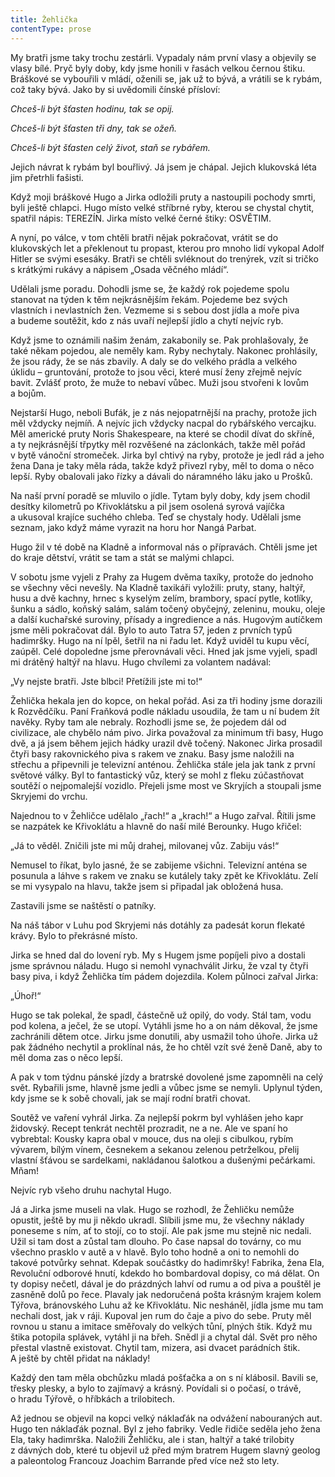 ```yaml
---
title: Žehlička
contentType: prose
---
```


  

My bratři jsme taky trochu zestárli. Vypadaly nám první vlasy a objevily se vlasy bílé. Pryč byly doby, kdy jsme honili v řasách velkou černou štiku. Bráškové se vybouřili v mládí, oženili se, jak už to bývá, a vrátili se k rybám, což taky bývá. Jako by si uvědomili čínské přísloví:

_Chceš-li být šťasten hodinu, tak se opij._

_Chceš-li být šťasten tři dny, tak se ožeň._

_Chceš-li být šťasten celý život, staň se rybářem._

Jejich návrat k rybám byl bouřlivý. Já jsem je chápal. Jejich klukovská léta jim přetrhli fašisti.

Když moji bráškové Hugo a Jirka odložili pruty a nastoupili pochody smrti, byli ještě chlapci. Hugo místo velké stříbrné ryby, kterou se chystal chytit, spatřil nápis: TEREZÍN. Jirka místo velké černé štiky: OSVĚTIM.

A nyní, po válce, v tom chtěli bratři nějak pokračovat, vrátit se do klukovských let a překlenout tu propast, kterou pro mnoho lidí vykopal Adolf Hitler se svými esesáky. Bratři se chtěli svléknout do trenýrek, vzít si tričko s krátkými rukávy a nápisem „Osada věčného mládí“.

Udělali jsme poradu. Dohodli jsme se, že každý rok pojedeme spolu stanovat na týden k těm nejkrásnějším řekám. Pojedeme bez svých vlastních i nevlastních žen. Vezmeme si s sebou dost jídla a moře piva a budeme soutěžit, kdo z nás uvaří nejlepší jídlo a chytí nejvíc ryb.

Když jsme to oznámili našim ženám, zakabonily se. Pak prohlašovaly, že také někam pojedou, ale neměly kam. Ryby nechytaly. Nakonec prohlásily, že jsou rády, že se nás zbavily. A daly se do velkého prádla a velkého úklidu – gruntování, protože to jsou věci, které musí ženy zřejmě nejvíc bavit. Zvlášť proto, že muže to nebaví vůbec. Muži jsou stvořeni k lovům a bojům.

Nejstarší Hugo, neboli Bufák, je z nás nejopatrnější na prachy, protože jich měl vždycky nejmíň. A nejvíc jich vždycky nacpal do rybářského vercajku. Měl americké pruty Noris Shakespeare, na které se chodil dívat do skříně, a ty nejkrásnější třpytky měl rozvěšené na záclonkách, takže měl pořád v bytě vánoční stromeček. Jirka byl chtivý na ryby, protože je jedl rád a jeho žena Dana je taky měla ráda, takže když přivezl ryby, měl to doma o něco lepší. Ryby obalovali jako řízky a dávali do náramného láku jako u Prošků.

Na naší první poradě se mluvilo o jídle. Tytam byly doby, kdy jsem chodil desítky kilometrů po Křivoklátsku a pil jsem osolená syrová vajíčka a ukusoval krajíce suchého chleba. Teď se chystaly hody. Udělali jsme seznam, jako když máme vyrazit na horu hor Nangá Parbat.

Hugo žil v té době na Kladně a informoval nás o přípravách. Chtěli jsme jet do kraje dětství, vrátit se tam a stát se malými chlapci.

V sobotu jsme vyjeli z Prahy za Hugem dvěma taxíky, protože do jednoho se všechny věci nevešly. Na Kladně taxikáři vyložili: pruty, stany, haltýř, husu a dvě kachny, hrnec s kyselým zelím, brambory, spací pytle, kotlíky, šunku a sádlo, koňský salám, salám točený obyčejný, zeleninu, mouku, oleje a další kuchařské suroviny, přísady a ingredience a nás. Hugovým autíčkem jsme měli pokračovat dál. Bylo to auto Tatra 57, jeden z prvních typů hadimršky. Hugo na ní lpěl, šetřil na ni řadu let. Když uviděl tu kupu věcí, zaúpěl. Celé dopoledne jsme přerovnávali věci. Hned jak jsme vyjeli, spadl mi drátěný haltýř na hlavu. Hugo chvílemi za volantem nadával:

„Vy nejste bratři. Jste blbci! Přetížili jste mi to!“

Žehlička hekala jen do kopce, on hekal pořád. Asi za tři hodiny jsme dorazili k Rozvědčíku. Paní Fraňková podle nákladu usoudila, že tam u ní budem žít navěky. Ryby tam ale nebraly. Rozhodli jsme se, že pojedem dál od civilizace, ale chybělo nám pivo. Jirka považoval za minimum tři basy, Hugo dvě, a já jsem během jejich hádky urazil dvě točený. Nakonec Jirka prosadil čtyři basy rakovnického piva s rakem ve znaku. Basy jsme naložili na střechu a připevnili je televizní anténou. Žehlička stále jela jak tank z první světové války. Byl to fantastický vůz, který se mohl z fleku zúčastňovat soutěží o nejpomalejší vozidlo. Přejeli jsme most ve Skryjích a stoupali jsme Skryjemi do vrchu.

Najednou to v Žehličce udělalo „řach!“ a „krach!“ a Hugo zařval. Řítili jsme se nazpátek ke Křivoklátu a hlavně do naší milé Berounky. Hugo křičel:

„Já to věděl. Zničili jste mi můj drahej, milovanej vůz. Zabiju vás!“

Nemusel to říkat, bylo jasné, že se zabijeme všichni. Televizní anténa se posunula a láhve s rakem ve znaku se kutálely taky zpět ke Křivoklátu. Zelí se mi vysypalo na hlavu, takže jsem si připadal jak obložená husa.

Zastavili jsme se naštěstí o patníky.

Na náš tábor v Luhu pod Skryjemi nás dotáhly za padesát korun flekaté krávy. Bylo to překrásné místo.

Jirka se hned dal do lovení ryb. My s Hugem jsme popíjeli pivo a dostali jsme správnou náladu. Hugo si nemohl vynachválit Jirku, že vzal ty čtyři basy piva, i když Žehlička tím pádem dojezdila. Kolem půlnoci zařval Jirka:

„Úhoř!“

Hugo se tak polekal, že spadl, částečně už opilý, do vody. Stál tam, vodu pod kolena, a ječel, že se utopí. Vytáhli jsme ho a on nám děkoval, že jsme zachránili dětem otce. Jirku jsme donutili, aby usmažil toho úhoře. Jirka už pak žádného nechytil a proklínal nás, že ho chtěl vzít své ženě Daně, aby to měl doma zas o něco lepší.

A pak v tom týdnu pánské jízdy a bratrské dovolené jsme zapomněli na celý svět. Rybařili jsme, hlavně jsme jedli a vůbec jsme se nemyli. Uplynul týden, kdy jsme se k sobě chovali, jak se mají rodní bratři chovat.

Soutěž ve vaření vyhrál Jirka. Za nejlepší pokrm byl vyhlášen jeho kapr židovský. Recept tenkrát nechtěl prozradit, ne a ne. Ale ve spaní ho vybrebtal: Kousky kapra obal v mouce, dus na oleji s cibulkou, rybím vývarem, bílým vínem, česnekem a sekanou zelenou petrželkou, přelij vlastní šťávou se sardelkami, nakládanou šalotkou a dušenými pečárkami. Mňam!

Nejvíc ryb všeho druhu nachytal Hugo.

Já a Jirka jsme museli na vlak. Hugo se rozhodl, že Žehličku nemůže opustit, ještě by mu ji někdo ukradl. Slíbili jsme mu, že všechny náklady poneseme s ním, ať to stojí, co to stojí. Ale pak jsme mu stejně nic nedali. Užil si tam dost a zůstal tam dlouho. Po čase napsal do továrny, co mu všechno prasklo v autě a v hlavě. Bylo toho hodně a oni to nemohli do takové potvůrky sehnat. Kdepak součástky do hadimršky! Fabrika, žena Ela, Revoluční odborové hnutí, kdekdo ho bombardoval dopisy, co má dělat. On ty dopisy nečetl, dával je do prázdných lahví od rumu a od piva a pouštěl je zasněně dolů po řece. Plavaly jak nedoručená pošta krásným krajem kolem Týřova, bránovského Luhu až ke Křivoklátu. Nic nesháněl, jídla jsme mu tam nechali dost, jak v ráji. Kupoval jen rum do čaje a pivo do sebe. Pruty měl rovnou u stanu a imitace směřovaly do velkých tůní, plných štik. Když mu štika potopila splávek, vytáhl ji na břeh. Snědl ji a chytal dál. Svět pro něho přestal vlastně existovat. Chytil tam, mizera, asi dvacet parádních štik. A ještě by chtěl přidat na náklady!

Každý den tam měla obchůzku mladá pošťačka a on s ní klábosil. Bavili se, třesky plesky, a bylo to zajímavý a krásný. Povídali si o počasí, o trávě, o hradu Týřově, o hříbkách a trilobitech.

Až jednou se objevil na kopci velký náklaďák na odvážení nabouraných aut. Hugo ten náklaďák poznal. Byl z jeho fabriky. Vedle řidiče seděla jeho žena Ela, taky hadimrška. Naložili Žehličku, ale i stan, haltýř a také trilobity z dávných dob, které tu objevil už před mým bratrem Hugem slavný geolog a paleontolog Francouz Joachim Barrande před více než sto lety.
